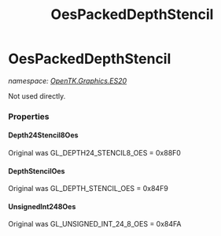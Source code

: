 ﻿---
title: OesPackedDepthStencil
---

# OesPackedDepthStencil
_namespace: [OpenTK.Graphics.ES20](N-OpenTK.Graphics.ES20.html)_

Not used directly.



### Properties

#### Depth24Stencil8Oes
Original was GL_DEPTH24_STENCIL8_OES = 0x88F0
#### DepthStencilOes
Original was GL_DEPTH_STENCIL_OES = 0x84F9
#### UnsignedInt248Oes
Original was GL_UNSIGNED_INT_24_8_OES = 0x84FA

